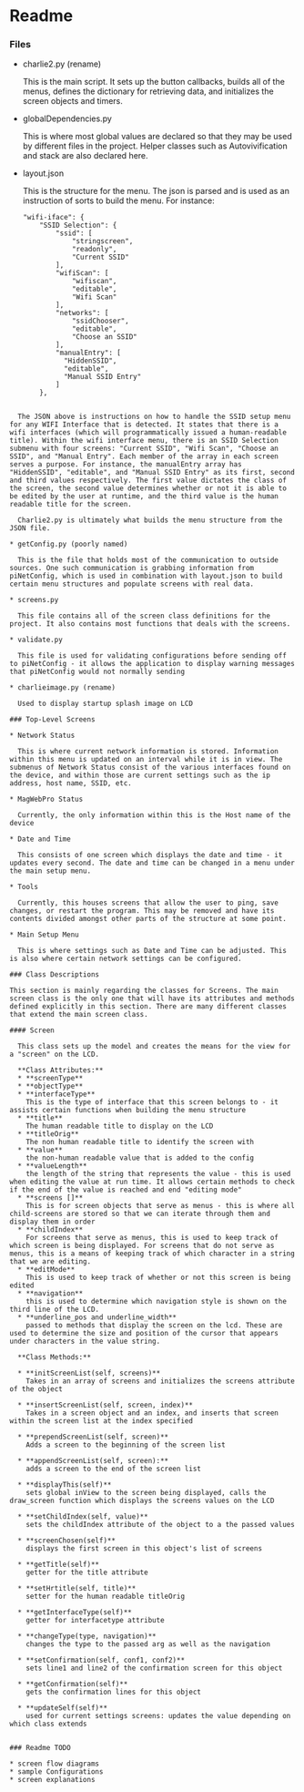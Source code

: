 # Readme

### Files

* charlie2.py (rename)

  This is the main script. It sets up the button callbacks, builds all of the menus, defines the dictionary for retrieving data, and initializes the screen objects and timers.

* globalDependencies.py

  This is where most global values are declared so that they may be used by different files in the project. Helper classes such as Autovivification and stack are also declared here.

* layout.json

  This is the structure for the menu. The json is parsed and is used as an instruction of sorts to build the menu. For instance:

  ```
  "wifi-iface": {
      "SSID Selection": {
          "ssid": [
              "stringscreen",
              "readonly",
              "Current SSID"
          ],
          "wifiScan": [
              "wifiscan",
              "editable",
              "Wifi Scan"
          ],
          "networks": [
              "ssidChooser",
              "editable",
              "Choose an SSID"
          ],
          "manualEntry": [
            "HiddenSSID",
            "editable",
            "Manual SSID Entry"
          ]
      },
```

  The JSON above is instructions on how to handle the SSID setup menu for any WIFI Interface that is detected. It states that there is a wifi interfaces (which will programmatically issued a human-readable title). Within the wifi interface menu, there is an SSID Selection submenu with four screens: "Current SSID", "Wifi Scan", "Choose an SSID", and "Manual Entry". Each member of the array in each screen serves a purpose. For instance, the manualEntry array has "HiddenSSID", "editable", and "Manual SSID Entry" as its first, second and third values respectively. The first value dictates the class of the screen, the second value determines whether or not it is able to be edited by the user at runtime, and the third value is the human readable title for the screen.

  Charlie2.py is ultimately what builds the menu structure from the JSON file.

* getConfig.py (poorly named)

  This is the file that holds most of the communication to outside sources. One such communication is grabbing information from piNetConfig, which is used in combination with layout.json to build certain menu structures and populate screens with real data.

* screens.py

  This file contains all of the screen class definitions for the project. It also contains most functions that deals with the screens.

* validate.py

  This file is used for validating configurations before sending off to piNetConfig - it allows the application to display warning messages that piNetConfig would not normally sending

* charlieimage.py (rename)

  Used to display startup splash image on LCD

### Top-Level Screens

* Network Status

  This is where current network information is stored. Information within this menu is updated on an interval while it is in view. The submenus of Network Status consist of the various interfaces found on the device, and within those are current settings such as the ip address, host name, SSID, etc.

* MagWebPro Status

  Currently, the only information within this is the Host name of the device

* Date and Time

  This consists of one screen which displays the date and time - it updates every second. The date and time can be changed in a menu under the main setup menu.

* Tools

  Currently, this houses screens that allow the user to ping, save changes, or restart the program. This may be removed and have its contents divided amongst other parts of the structure at some point.

* Main Setup Menu

  This is where settings such as Date and Time can be adjusted. This is also where certain network settings can be configured.

### Class Descriptions

This section is mainly regarding the classes for Screens. The main screen class is the only one that will have its attributes and methods defined explicitly in this section. There are many different classes that extend the main screen class.

#### Screen

  This class sets up the model and creates the means for the view for a "screen" on the LCD.

  **Class Attributes:**
  * **screenType**
  * **objectType**
  * **interfaceType**
    This is the type of interface that this screen belongs to - it assists certain functions when building the menu structure
  * **title**
    The human readable title to display on the LCD
  * **titleOrig**
    The non human readable title to identify the screen with
  * **value**
    the non-human readable value that is added to the config
  * **valueLength**
    the length of the string that represents the value - this is used when editing the value at run time. It allows certain methods to check if the end of the value is reached and end "editing mode"
  * **screens []**
    This is for screen objects that serve as menus - this is where all child-screens are stored so that we can iterate through them and display them in order
  * **childIndex**
    For screens that serve as menus, this is used to keep track of which screen is being displayed. For screens that do not serve as menus, this is a means of keeping track of which character in a string that we are editing.
  * **editMode**
    This is used to keep track of whether or not this screen is being edited
  * **navigation**
    this is used to determine which navigation style is shown on the third line of the LCD.
  * **underline_pos and underline_width**
    passed to methods that display the screen on the lcd. These are used to determine the size and position of the cursor that appears under characters in the value string.

  **Class Methods:**

  * **initScreenList(self, screens)**
    Takes in an array of screens and initializes the screens attribute of the object

  * **insertScreenList(self, screen, index)**
    Takes in a screen object and an index, and inserts that screen within the screen list at the index specified

  * **prependScreenList(self, screen)**
    Adds a screen to the beginning of the screen list

  * **appendScreenList(self, screen):**
    adds a screen to the end of the screen list

  * **displayThis(self)**
    sets global inView to the screen being displayed, calls the draw_screen function which displays the screens values on the LCD

  * **setChildIndex(self, value)**
    sets the childIndex attribute of the object to a the passed values

  * **screenChosen(self)**
    displays the first screen in this object's list of screens

  * **getTitle(self)**
    getter for the title attribute

  * **setHrtitle(self, title)**
    setter for the human readable titleOrig

  * **getInterfaceType(self)**
    getter for interfacetype attribute

  * **changeType(type, navigation)**
    changes the type to the passed arg as well as the navigation

  * **setConfirmation(self, conf1, conf2)**
    sets line1 and line2 of the confirmation screen for this object

  * **getConfirmation(self)**
    gets the confirmation lines for this object

  * **updateSelf(self)**
    used for current settings screens: updates the value depending on which class extends


### Readme TODO

* screen flow diagrams
* sample Configurations
* screen explanations
